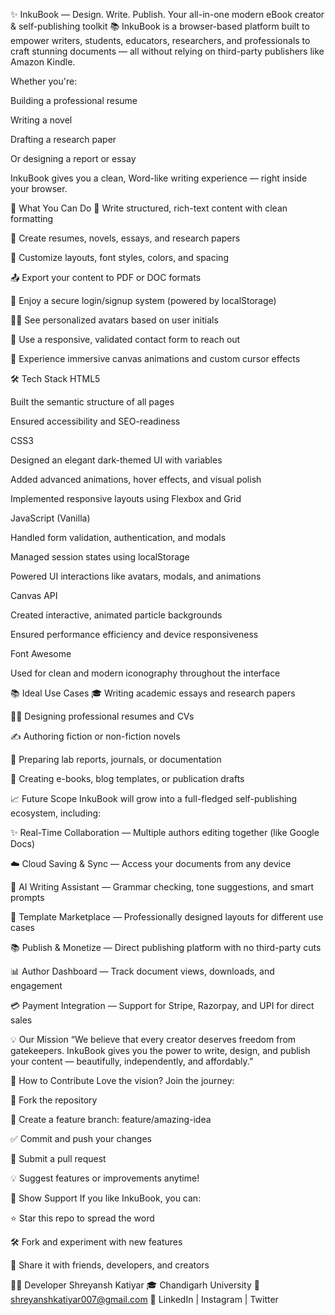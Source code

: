 ✨ InkuBook — Design. Write. Publish.
Your all-in-one modern eBook creator & self-publishing toolkit
📚 InkuBook is a browser-based platform built to empower writers, students, educators, researchers, and professionals to craft stunning documents — all without relying on third-party publishers like Amazon Kindle.

Whether you're:

Building a professional resume

Writing a novel

Drafting a research paper

Or designing a report or essay

InkuBook gives you a clean, Word-like writing experience — right inside your browser.

🚀 What You Can Do
📝 Write structured, rich-text content with clean formatting

📄 Create resumes, novels, essays, and research papers

🎨 Customize layouts, font styles, colors, and spacing

📤 Export your content to PDF or DOC formats

🔐 Enjoy a secure login/signup system (powered by localStorage)

🧑‍💻 See personalized avatars based on user initials

💌 Use a responsive, validated contact form to reach out

🌌 Experience immersive canvas animations and custom cursor effects

🛠️ Tech Stack
HTML5

Built the semantic structure of all pages

Ensured accessibility and SEO-readiness

CSS3

Designed an elegant dark-themed UI with variables

Added advanced animations, hover effects, and visual polish

Implemented responsive layouts using Flexbox and Grid

JavaScript (Vanilla)

Handled form validation, authentication, and modals

Managed session states using localStorage

Powered UI interactions like avatars, modals, and animations

Canvas API

Created interactive, animated particle backgrounds

Ensured performance efficiency and device responsiveness

Font Awesome

Used for clean and modern iconography throughout the interface

📚 Ideal Use Cases
🎓 Writing academic essays and research papers

🧑‍💼 Designing professional resumes and CVs

✍️ Authoring fiction or non-fiction novels

🧪 Preparing lab reports, journals, or documentation

📰 Creating e-books, blog templates, or publication drafts

📈 Future Scope
InkuBook will grow into a full-fledged self-publishing ecosystem, including:

✨ Real-Time Collaboration — Multiple authors editing together (like Google Docs)

☁️ Cloud Saving & Sync — Access your documents from any device

🤖 AI Writing Assistant — Grammar checking, tone suggestions, and smart prompts

🎨 Template Marketplace — Professionally designed layouts for different use cases

📚 Publish & Monetize — Direct publishing platform with no third-party cuts

📊 Author Dashboard — Track document views, downloads, and engagement

💳 Payment Integration — Support for Stripe, Razorpay, and UPI for direct sales

💡 Our Mission
“We believe that every creator deserves freedom from gatekeepers. InkuBook gives you the power to write, design, and publish your content — beautifully, independently, and affordably.”

🤝 How to Contribute
Love the vision? Join the journey:

🍴 Fork the repository

🌿 Create a feature branch: feature/amazing-idea

✅ Commit and push your changes

🚀 Submit a pull request

💡 Suggest features or improvements anytime!

🌟 Show Support
If you like InkuBook, you can:

⭐ Star this repo to spread the word

🛠️ Fork and experiment with new features

📣 Share it with friends, developers, and creators

👨‍💻 Developer
Shreyansh Katiyar
🎓 Chandigarh University
📧 shreyanshkatiyar007@gmail.com
🔗 LinkedIn | Instagram | Twitter

